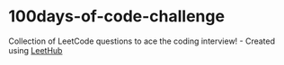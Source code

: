 # 100days-of-code-challenge
Collection of LeetCode questions to ace the coding interview! - Created using [LeetHub](https://github.com/QasimWani/LeetHub)
